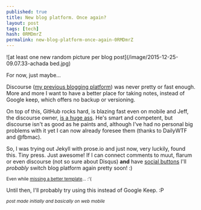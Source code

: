 ```yaml
---
published: true
title: New blog platform. Once again?
layout: post
tags: [tech]
hash: 0RMDmrZ
permalink: new-blog-platform-once-again-0RMDmrZ
---
```

![at least one new random picture per blog post](/image/2015-12-25-09.07.33-achada bed.jpg)

For now, just maybe...

Discourse ([my previous blogging platform](https://talk.cregox.com/c/blog)) was never pretty or fast enough. More and more I want to have a better place for taking notes, instead of Google keep, which offers no backup or versioning.

On top of this, GitHub rocks hard, is blazing fast even on mobile and Jeff, the discourse owner, [is a huge ass](https://what.thedailywtf.com/t/the-incoherent-ramblings-of-the-discojuice-huffing-dude/53070/164?u=cregox). He's smart and competent, but discourse isn't as good as he paints and, although I've had no personal big problems with it yet I can now already foresee them (thanks to DailyWTF and @fbmac).

So, I was trying out Jekyll with prose.io and just now, very luckily, found this. Tiny press. Just awesome! If I can connect comments to muut, flarum or even discourse (not so sure about Disqus) **and** have [social buttons](https://github.com/tinypressco/tinypressco.github.io/issues/9) I'll _probably_ switch blog platform again pretty soon! :)

<small>Even while [missing a better template](https://github.com/tinypressco/tinypressco.github.io/issues/7)... :'(</small>

Until then, I'll probably try using this instead of Google Keep. :P

<small>*post made initially and basically on web mobile*</small>
